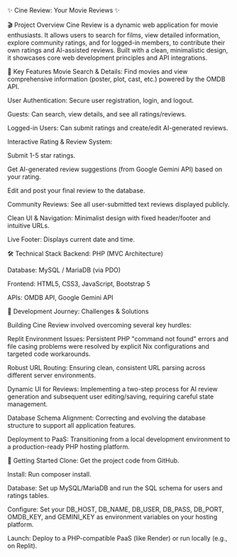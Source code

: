 ✨ Cine Review: Your Movie Reviews ✨

🎬 Project Overview
Cine Review is a dynamic web application for movie enthusiasts. It allows users to search for films, view detailed information, explore community ratings, and for logged-in members, to contribute their own ratings and AI-assisted reviews. Built with a clean, minimalistic design, it showcases core web development principles and API integrations.

🌟 Key Features
Movie Search & Details: Find movies and view comprehensive information (poster, plot, cast, etc.) powered by the OMDB API.

User Authentication: Secure user registration, login, and logout.

Guests: Can search, view details, and see all ratings/reviews.

Logged-in Users: Can submit ratings and create/edit AI-generated reviews.

Interactive Rating & Review System:

Submit 1-5 star ratings.

Get AI-generated review suggestions (from Google Gemini API) based on your rating.

Edit and post your final review to the database.

Community Reviews: See all user-submitted text reviews displayed publicly.

Clean UI & Navigation: Minimalist design with fixed header/footer and intuitive URLs.

Live Footer: Displays current date and time.

🛠️ Technical Stack
Backend: PHP (MVC Architecture)

Database: MySQL / MariaDB (via PDO)

Frontend: HTML5, CSS3, JavaScript, Bootstrap 5

APIs: OMDB API, Google Gemini API

🚧 Development Journey: Challenges & Solutions

Building Cine Review involved overcoming several key hurdles:

Replit Environment Issues: Persistent PHP "command not found" errors and file casing problems were resolved by explicit Nix configurations and targeted code workarounds.

Robust URL Routing: Ensuring clean, consistent URL parsing across different server environments.

Dynamic UI for Reviews: Implementing a two-step process for AI review generation and subsequent user editing/saving, requiring careful state management.

Database Schema Alignment: Correcting and evolving the database structure to support all application features.

Deployment to PaaS: Transitioning from a local development environment to a production-ready PHP hosting platform.

🚀 Getting Started
Clone: Get the project code from GitHub.

Install: Run composer install.

Database: Set up MySQL/MariaDB and run the SQL schema for users and ratings tables.

Configure: Set your DB_HOST, DB_NAME, DB_USER, DB_PASS, DB_PORT, OMDB_KEY, and GEMINI_KEY as environment variables on your hosting platform.

Launch: Deploy to a PHP-compatible PaaS (like Render) or run locally (e.g., on Replit).